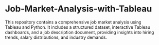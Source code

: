 # Job-Market-Analysis-with-Tableau
This repository contains a comprehensive job market analysis using Tableau and Python. It includes a structured dataset, interactive Tableau dashboards, and a job description document, providing insights into hiring trends, salary distributions, and industry demands.
